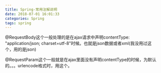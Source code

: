 ```yaml
---
title: Spring-常用注解说明
date: 2018-07-01 16:01:33
categories: Spring
tags: spring
---
```



@RequestBody这个一般处理的是在ajax请求中声明contentType: "application/json; charset=utf-8"时候。也就是json数据或者xml(我没用过这个，用的是json)

@RequestParam这个一般就是在ajax里面没有声明contentType的时候，为默认的。。。urlencode格式时，用这个。
